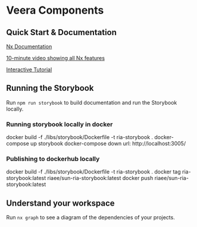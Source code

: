# Veera Components

## Quick Start & Documentation

[Nx Documentation](https://nx.dev/angular)

[10-minute video showing all Nx features](https://nx.dev/getting-started/intro)

[Interactive Tutorial](https://nx.dev/react-tutorial/01-create-application)

## Running the Storybook

Run `npm run storybook` to build documentation and run the Storybook locally.

### Running storybook locally in docker

docker build -f ./libs/storybook/Dockerfile -t ria-storybook .
docker-compose up storybook
docker-compose down
url: http://localhost:3005/

### Publishing to dockerhub locally

docker build -f ./libs/storybook/Dockerfile -t ria-storybook .
docker tag ria-storybook:latest riaee/sun-ria-storybook:latest
docker push riaee/sun-ria-storybook:latest

## Understand your workspace

Run `nx graph` to see a diagram of the dependencies of your projects.
